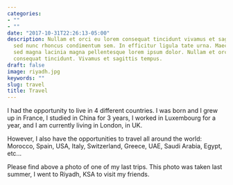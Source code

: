 ```yaml
---
categories:
- ""
- ""
date: "2017-10-31T22:26:13-05:00"
description: Nullam et orci eu lorem consequat tincidunt vivamus et sagittis magna
  sed nunc rhoncus condimentum sem. In efficitur ligula tate urna. Maecenas massa
  sed magna lacinia magna pellentesque lorem ipsum dolor. Nullam et orci eu lorem
  consequat tincidunt. Vivamus et sagittis tempus.
draft: false
image: riyadh.jpg
keywords: ""
slug: travel
title: Travel
---
```


I had the opportunity to live in 4 different countries. I was born and I grew up in France, I studied in China for 3 years, I worked in Luxembourg for a year, and I am currently living in London, in UK.

However, I also have the opportunities to travel all around the world: Morocco, Spain, USA, Italy, Switzerland, Greece, UAE, Saudi Arabia, Egypt, etc...

Please find above a photo of one of my last trips. This photo was taken last summer, I went to Riyadh, KSA to visit my friends.
